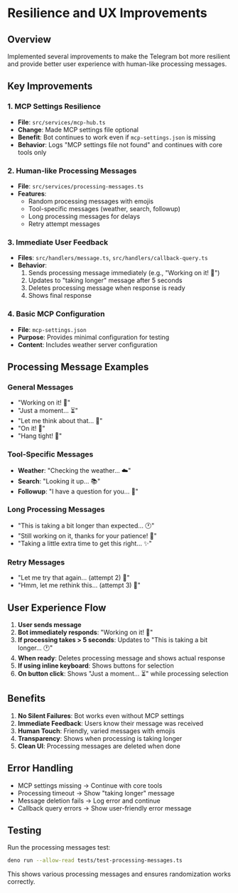 # Resilience and UX Improvements

## Overview
Implemented several improvements to make the Telegram bot more resilient and provide better user experience with human-like processing messages.

## Key Improvements

### 1. MCP Settings Resilience
- **File**: `src/services/mcp-hub.ts`
- **Change**: Made MCP settings file optional
- **Benefit**: Bot continues to work even if `mcp-settings.json` is missing
- **Behavior**: Logs "MCP settings file not found" and continues with core tools only

### 2. Human-like Processing Messages
- **File**: `src/services/processing-messages.ts`
- **Features**:
  - Random processing messages with emojis
  - Tool-specific messages (weather, search, followup)
  - Long processing messages for delays
  - Retry attempt messages

### 3. Immediate User Feedback
- **Files**: `src/handlers/message.ts`, `src/handlers/callback-query.ts`
- **Behavior**:
  1. Sends processing message immediately (e.g., "Working on it! 🤔")
  2. Updates to "taking longer" message after 5 seconds
  3. Deletes processing message when response is ready
  4. Shows final response

### 4. Basic MCP Configuration
- **File**: `mcp-settings.json`
- **Purpose**: Provides minimal configuration for testing
- **Content**: Includes weather server configuration

## Processing Message Examples

### General Messages
- "Working on it! 🤔"
- "Just a moment... ⏳"
- "Let me think about that... 💭"
- "On it! 🚀"
- "Hang tight! 🎯"

### Tool-Specific Messages
- **Weather**: "Checking the weather... ☁️"
- **Search**: "Looking it up... 📚"
- **Followup**: "I have a question for you... 🤔"

### Long Processing Messages
- "This is taking a bit longer than expected... 🕐"
- "Still working on it, thanks for your patience! 🙏"
- "Taking a little extra time to get this right... ✨"

### Retry Messages
- "Let me try that again... (attempt 2) 🔄"
- "Hmm, let me rethink this... (attempt 3) 💭"

## User Experience Flow

1. **User sends message**
2. **Bot immediately responds**: "Working on it! 🤔"
3. **If processing takes > 5 seconds**: Updates to "This is taking a bit longer... 🕐"
4. **When ready**: Deletes processing message and shows actual response
5. **If using inline keyboard**: Shows buttons for selection
6. **On button click**: Shows "Just a moment... ⏳" while processing selection

## Benefits

1. **No Silent Failures**: Bot works even without MCP settings
2. **Immediate Feedback**: Users know their message was received
3. **Human Touch**: Friendly, varied messages with emojis
4. **Transparency**: Shows when processing is taking longer
5. **Clean UI**: Processing messages are deleted when done

## Error Handling

- MCP settings missing → Continue with core tools
- Processing timeout → Show "taking longer" message
- Message deletion fails → Log error and continue
- Callback query errors → Show user-friendly error message

## Testing

Run the processing messages test:
```bash
deno run --allow-read tests/test-processing-messages.ts
```

This shows various processing messages and ensures randomization works correctly.

